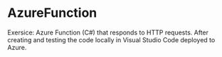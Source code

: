 # AzureFunction

Exersice: Azure Function (C#) that responds to HTTP requests. After creating and testing the code locally in Visual Studio Code deployed to Azure.
